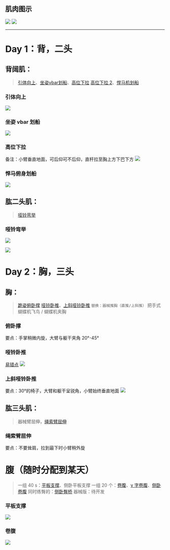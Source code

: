 ## 肌肉图示
![](背面肌肉.png)
![](正面肌肉.png)

---

# Day 1：背，二头
## 背阔肌：
> [引体向上](https://www.xiaohongshu.com/discovery/item/654246490000000025023b04?source=webshare&xhsshare=pc_web&xsec_token=AB1CUOtsQTvhAzPBV8gFoM7HBdqP9Hb61OYJB2PgCdigk=&xsec_source=pc_share)、[坐姿vbar划船](https://www.xiaohongshu.com/discovery/item/685fbabe000000001001127f?source=webshare&xhsshare=pc_web&xsec_token=ABp5E_2w015A2j9Lo8arAg_pctX4XcURCiKIRnoulilbM=&xsec_source=pc_share)、[高位下拉](https://www.xiaohongshu.com/discovery/item/65d023ef000000000702641f?source=webshare&xhsshare=pc_web&xsec_token=ABy8oQRNk704xg0NFPl1rinb2oZzk1RLhhBwKVIjPIfc8=&xsec_source=pc_share) [高位下拉 2](https://www.xiaohongshu.com/discovery/item/65b7843d000000002c017490?source=webshare&xhsshare=pc_web&xsec_token=ABzNBsZ6KWlYgzgsskk1KSIDBROvBUONnTlSNJ6tAKbYo=&xsec_source=pc_share)、[悍马机划船](https://www.xiaohongshu.com/discovery/item/669ce7bb0000000025000e37?source=webshare&xhsshare=pc_web&xsec_token=ABWKAsTURgVoA8au8rreM-HjKLmMHLDwH0IZ_1J6U90nE=&xsec_source=pc_share)

### 引体向上
![](引体向上.png)

### 坐姿 vbar 划船
![](绳索划船.png)

### 高位下拉
备注：小臂垂直地面，可后仰可不后仰，直杆拉至胸上方下巴下方
![](绳索下拉.png)

### 悍马俯身划船
![](悍马俯身划船.png)

## 肱二头肌：
> [哑铃弯举](https://www.xiaohongshu.com/discovery/item/660cc0f7000000001a00fa77?source=webshare&xhsshare=pc_web&xsec_token=ABNJrr6YYEEuhXmk5FmRfWMSoMXxAEg_xPocfxeyMAPz4=&xsec_source=pc_share)

### 哑铃弯举
![](哑铃弯举.png)

![](哑铃交替弯举.png)

# Day 2：胸，三头
## 胸：
> [跪姿俯卧撑](https://www.xiaohongshu.com/discovery/item/6710f7a3000000001b02f8c9?source=webshare&xhsshare=pc_web&xsec_token=ABL2UVkivG5-TEaTMWi1q3X1ZQtQVKxYbAZQjzdO2RxqA=&xsec_source=pc_share) 
> [哑铃卧推](https://www.xiaohongshu.com/discovery/item/684fd5020000000023013244?source=webshare&xhsshare=pc_web&xsec_token=ABH2NMHY1i37RKgHg0UVjcJIzsBkW1f-Ti0GR3_BvshUY=&xsec_source=pc_share)、[上斜哑铃卧推]( https://www.xiaohongshu.com/discovery/item/673ac1f40000000002038bbf?source=webshare&xhsshare=pc_web&xsec_token=ABRheKWXqlD703vYvV3apS2jasN9t_nXGxPokCq6LXdaI=&xsec_source=pc_share)   `替换：器械推胸（直推/上斜推）`
>把手式蝴蝶机飞鸟 / 蝴蝶机夹胸

### 俯卧撑
要点：手掌稍微内旋，大臂与躯干夹角 20°-45°

### 哑铃卧推
[易错点](https://www.xiaohongshu.com/discovery/item/67ab21c1000000001902c256?source=webshare&xhsshare=pc_web&xsec_token=ABbhvXPf8zhl9jWNlOo1bBNf0dTYYDdlzB9IxFiPAdjJ8=&xsec_source=pc_share)
![](哑铃卧推.png)


### 上斜哑铃卧推
要点：30°的椅子，大臂和躯干呈锐角，小臂始终垂直地面
![](上斜哑铃卧推.png)

## 肱三头肌：
>器械臂屈伸，[绳索臂屈伸](https://www.xiaohongshu.com/discovery/item/6866201c000000001d00d0d9?source=webshare&xhsshare=pc_web&xsec_token=ABHZYhTpk-CCWWjCxSFmOI059CTqaz2vJJ5Pl2JnBVt3U=&xsec_source=pc_share)

### 绳索臂屈伸
要点：不要耸肩，拉到最下时小臂稍外旋


# 腹（随时分配到某天）
>一组 40 s：[平板支撑](https://www.xiaohongshu.com/discovery/item/66e0370a000000000c018e87?source=webshare&xhsshare=pc_web&xsec_token=ABQKKcplq3vNeq9zArDaaDsByXuZ8iJxXthjqm5tl-qCY=&xsec_source=pc_share)、侧卧平板支撑
>一组 20 个：[卷腹](https://www.xiaohongshu.com/discovery/item/67dbe52b000000000d015f8f?source=webshare&xhsshare=pc_web&xsec_token=ABRkPalFE4h4NyhjpDR030rRz2pRHF4y_FFqKejsb2008=&xsec_source=pc_share)、[v 字卷腹](https://www.xiaohongshu.com/discovery/item/666c19df000000000e031547?source=webshare&xhsshare=pc_web&xsec_token=AB7gGhQ1d1nIYdmnmfIBrkPgWcKqpRLu2jamRccPG6RXE=&xsec_source=pc_share)、[侧卧卷腹](https://www.xiaohongshu.com/discovery/item/5e896b02000000000100658d?source=webshare&xhsshare=pc_web&xsec_token=ABJjQ1D15AKbtwAU21Phc9my9c-dA39ZOxINtQtBtUwX4=&xsec_source=pc_share)
>同时练臀的：[侧卧臀桥](https://www.xiaohongshu.com/discovery/item/6405656a000000000800f5fa?source=webshare&xhsshare=pc_web&xsec_token=AB2p8W2Q-ZF5UADShqNaUQ_siht4IBDf3-2sowg8bTjlw=&xsec_source=pc_share)
>器械版：待开发


### 平板支撑
![](平板支撑.png)

### 卷腹
![](卷腹.png)